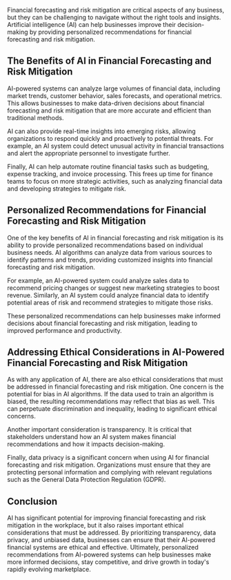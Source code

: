 
Financial forecasting and risk mitigation are critical aspects of any business, but they can be challenging to navigate without the right tools and insights. Artificial intelligence (AI) can help businesses improve their decision-making by providing personalized recommendations for financial forecasting and risk mitigation.

The Benefits of AI in Financial Forecasting and Risk Mitigation
---------------------------------------------------------------

AI-powered systems can analyze large volumes of financial data, including market trends, customer behavior, sales forecasts, and operational metrics. This allows businesses to make data-driven decisions about financial forecasting and risk mitigation that are more accurate and efficient than traditional methods.

AI can also provide real-time insights into emerging risks, allowing organizations to respond quickly and proactively to potential threats. For example, an AI system could detect unusual activity in financial transactions and alert the appropriate personnel to investigate further.

Finally, AI can help automate routine financial tasks such as budgeting, expense tracking, and invoice processing. This frees up time for finance teams to focus on more strategic activities, such as analyzing financial data and developing strategies to mitigate risk.

Personalized Recommendations for Financial Forecasting and Risk Mitigation
--------------------------------------------------------------------------

One of the key benefits of AI in financial forecasting and risk mitigation is its ability to provide personalized recommendations based on individual business needs. AI algorithms can analyze data from various sources to identify patterns and trends, providing customized insights into financial forecasting and risk mitigation.

For example, an AI-powered system could analyze sales data to recommend pricing changes or suggest new marketing strategies to boost revenue. Similarly, an AI system could analyze financial data to identify potential areas of risk and recommend strategies to mitigate those risks.

These personalized recommendations can help businesses make informed decisions about financial forecasting and risk mitigation, leading to improved performance and productivity.

Addressing Ethical Considerations in AI-Powered Financial Forecasting and Risk Mitigation
-----------------------------------------------------------------------------------------

As with any application of AI, there are also ethical considerations that must be addressed in financial forecasting and risk mitigation. One concern is the potential for bias in AI algorithms. If the data used to train an algorithm is biased, the resulting recommendations may reflect that bias as well. This can perpetuate discrimination and inequality, leading to significant ethical concerns.

Another important consideration is transparency. It is critical that stakeholders understand how an AI system makes financial recommendations and how it impacts decision-making.

Finally, data privacy is a significant concern when using AI for financial forecasting and risk mitigation. Organizations must ensure that they are protecting personal information and complying with relevant regulations such as the General Data Protection Regulation (GDPR).

Conclusion
----------

AI has significant potential for improving financial forecasting and risk mitigation in the workplace, but it also raises important ethical considerations that must be addressed. By prioritizing transparency, data privacy, and unbiased data, businesses can ensure that their AI-powered financial systems are ethical and effective. Ultimately, personalized recommendations from AI-powered systems can help businesses make more informed decisions, stay competitive, and drive growth in today's rapidly evolving marketplace.
